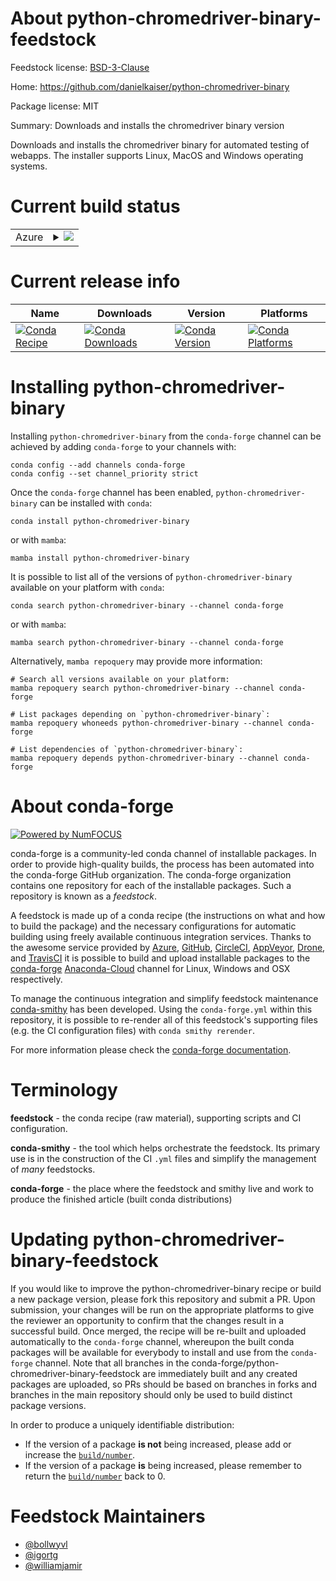 About python-chromedriver-binary-feedstock
==========================================

Feedstock license: [BSD-3-Clause](https://github.com/conda-forge/python-chromedriver-binary-feedstock/blob/main/LICENSE.txt)

Home: https://github.com/danielkaiser/python-chromedriver-binary

Package license: MIT

Summary: Downloads and installs the chromedriver binary version

Downloads and installs the chromedriver binary for automated
testing of webapps. The installer supports Linux, MacOS and Windows
operating systems.


Current build status
====================


<table>
    
  <tr>
    <td>Azure</td>
    <td>
      <details>
        <summary>
          <a href="https://dev.azure.com/conda-forge/feedstock-builds/_build/latest?definitionId=5711&branchName=main">
            <img src="https://dev.azure.com/conda-forge/feedstock-builds/_apis/build/status/python-chromedriver-binary-feedstock?branchName=main">
          </a>
        </summary>
        <table>
          <thead><tr><th>Variant</th><th>Status</th></tr></thead>
          <tbody><tr>
              <td>linux_64_python3.10.____cpython</td>
              <td>
                <a href="https://dev.azure.com/conda-forge/feedstock-builds/_build/latest?definitionId=5711&branchName=main">
                  <img src="https://dev.azure.com/conda-forge/feedstock-builds/_apis/build/status/python-chromedriver-binary-feedstock?branchName=main&jobName=linux&configuration=linux%20linux_64_python3.10.____cpython" alt="variant">
                </a>
              </td>
            </tr><tr>
              <td>linux_64_python3.11.____cpython</td>
              <td>
                <a href="https://dev.azure.com/conda-forge/feedstock-builds/_build/latest?definitionId=5711&branchName=main">
                  <img src="https://dev.azure.com/conda-forge/feedstock-builds/_apis/build/status/python-chromedriver-binary-feedstock?branchName=main&jobName=linux&configuration=linux%20linux_64_python3.11.____cpython" alt="variant">
                </a>
              </td>
            </tr><tr>
              <td>linux_64_python3.12.____cpython</td>
              <td>
                <a href="https://dev.azure.com/conda-forge/feedstock-builds/_build/latest?definitionId=5711&branchName=main">
                  <img src="https://dev.azure.com/conda-forge/feedstock-builds/_apis/build/status/python-chromedriver-binary-feedstock?branchName=main&jobName=linux&configuration=linux%20linux_64_python3.12.____cpython" alt="variant">
                </a>
              </td>
            </tr><tr>
              <td>linux_64_python3.8.____cpython</td>
              <td>
                <a href="https://dev.azure.com/conda-forge/feedstock-builds/_build/latest?definitionId=5711&branchName=main">
                  <img src="https://dev.azure.com/conda-forge/feedstock-builds/_apis/build/status/python-chromedriver-binary-feedstock?branchName=main&jobName=linux&configuration=linux%20linux_64_python3.8.____cpython" alt="variant">
                </a>
              </td>
            </tr><tr>
              <td>linux_64_python3.9.____73_pypy</td>
              <td>
                <a href="https://dev.azure.com/conda-forge/feedstock-builds/_build/latest?definitionId=5711&branchName=main">
                  <img src="https://dev.azure.com/conda-forge/feedstock-builds/_apis/build/status/python-chromedriver-binary-feedstock?branchName=main&jobName=linux&configuration=linux%20linux_64_python3.9.____73_pypy" alt="variant">
                </a>
              </td>
            </tr><tr>
              <td>linux_64_python3.9.____cpython</td>
              <td>
                <a href="https://dev.azure.com/conda-forge/feedstock-builds/_build/latest?definitionId=5711&branchName=main">
                  <img src="https://dev.azure.com/conda-forge/feedstock-builds/_apis/build/status/python-chromedriver-binary-feedstock?branchName=main&jobName=linux&configuration=linux%20linux_64_python3.9.____cpython" alt="variant">
                </a>
              </td>
            </tr><tr>
              <td>osx_64_python3.10.____cpython</td>
              <td>
                <a href="https://dev.azure.com/conda-forge/feedstock-builds/_build/latest?definitionId=5711&branchName=main">
                  <img src="https://dev.azure.com/conda-forge/feedstock-builds/_apis/build/status/python-chromedriver-binary-feedstock?branchName=main&jobName=osx&configuration=osx%20osx_64_python3.10.____cpython" alt="variant">
                </a>
              </td>
            </tr><tr>
              <td>osx_64_python3.11.____cpython</td>
              <td>
                <a href="https://dev.azure.com/conda-forge/feedstock-builds/_build/latest?definitionId=5711&branchName=main">
                  <img src="https://dev.azure.com/conda-forge/feedstock-builds/_apis/build/status/python-chromedriver-binary-feedstock?branchName=main&jobName=osx&configuration=osx%20osx_64_python3.11.____cpython" alt="variant">
                </a>
              </td>
            </tr><tr>
              <td>osx_64_python3.12.____cpython</td>
              <td>
                <a href="https://dev.azure.com/conda-forge/feedstock-builds/_build/latest?definitionId=5711&branchName=main">
                  <img src="https://dev.azure.com/conda-forge/feedstock-builds/_apis/build/status/python-chromedriver-binary-feedstock?branchName=main&jobName=osx&configuration=osx%20osx_64_python3.12.____cpython" alt="variant">
                </a>
              </td>
            </tr><tr>
              <td>osx_64_python3.8.____cpython</td>
              <td>
                <a href="https://dev.azure.com/conda-forge/feedstock-builds/_build/latest?definitionId=5711&branchName=main">
                  <img src="https://dev.azure.com/conda-forge/feedstock-builds/_apis/build/status/python-chromedriver-binary-feedstock?branchName=main&jobName=osx&configuration=osx%20osx_64_python3.8.____cpython" alt="variant">
                </a>
              </td>
            </tr><tr>
              <td>osx_64_python3.9.____73_pypy</td>
              <td>
                <a href="https://dev.azure.com/conda-forge/feedstock-builds/_build/latest?definitionId=5711&branchName=main">
                  <img src="https://dev.azure.com/conda-forge/feedstock-builds/_apis/build/status/python-chromedriver-binary-feedstock?branchName=main&jobName=osx&configuration=osx%20osx_64_python3.9.____73_pypy" alt="variant">
                </a>
              </td>
            </tr><tr>
              <td>osx_64_python3.9.____cpython</td>
              <td>
                <a href="https://dev.azure.com/conda-forge/feedstock-builds/_build/latest?definitionId=5711&branchName=main">
                  <img src="https://dev.azure.com/conda-forge/feedstock-builds/_apis/build/status/python-chromedriver-binary-feedstock?branchName=main&jobName=osx&configuration=osx%20osx_64_python3.9.____cpython" alt="variant">
                </a>
              </td>
            </tr><tr>
              <td>win_64_python3.10.____cpython</td>
              <td>
                <a href="https://dev.azure.com/conda-forge/feedstock-builds/_build/latest?definitionId=5711&branchName=main">
                  <img src="https://dev.azure.com/conda-forge/feedstock-builds/_apis/build/status/python-chromedriver-binary-feedstock?branchName=main&jobName=win&configuration=win%20win_64_python3.10.____cpython" alt="variant">
                </a>
              </td>
            </tr><tr>
              <td>win_64_python3.11.____cpython</td>
              <td>
                <a href="https://dev.azure.com/conda-forge/feedstock-builds/_build/latest?definitionId=5711&branchName=main">
                  <img src="https://dev.azure.com/conda-forge/feedstock-builds/_apis/build/status/python-chromedriver-binary-feedstock?branchName=main&jobName=win&configuration=win%20win_64_python3.11.____cpython" alt="variant">
                </a>
              </td>
            </tr><tr>
              <td>win_64_python3.12.____cpython</td>
              <td>
                <a href="https://dev.azure.com/conda-forge/feedstock-builds/_build/latest?definitionId=5711&branchName=main">
                  <img src="https://dev.azure.com/conda-forge/feedstock-builds/_apis/build/status/python-chromedriver-binary-feedstock?branchName=main&jobName=win&configuration=win%20win_64_python3.12.____cpython" alt="variant">
                </a>
              </td>
            </tr><tr>
              <td>win_64_python3.8.____cpython</td>
              <td>
                <a href="https://dev.azure.com/conda-forge/feedstock-builds/_build/latest?definitionId=5711&branchName=main">
                  <img src="https://dev.azure.com/conda-forge/feedstock-builds/_apis/build/status/python-chromedriver-binary-feedstock?branchName=main&jobName=win&configuration=win%20win_64_python3.8.____cpython" alt="variant">
                </a>
              </td>
            </tr><tr>
              <td>win_64_python3.9.____73_pypy</td>
              <td>
                <a href="https://dev.azure.com/conda-forge/feedstock-builds/_build/latest?definitionId=5711&branchName=main">
                  <img src="https://dev.azure.com/conda-forge/feedstock-builds/_apis/build/status/python-chromedriver-binary-feedstock?branchName=main&jobName=win&configuration=win%20win_64_python3.9.____73_pypy" alt="variant">
                </a>
              </td>
            </tr><tr>
              <td>win_64_python3.9.____cpython</td>
              <td>
                <a href="https://dev.azure.com/conda-forge/feedstock-builds/_build/latest?definitionId=5711&branchName=main">
                  <img src="https://dev.azure.com/conda-forge/feedstock-builds/_apis/build/status/python-chromedriver-binary-feedstock?branchName=main&jobName=win&configuration=win%20win_64_python3.9.____cpython" alt="variant">
                </a>
              </td>
            </tr>
          </tbody>
        </table>
      </details>
    </td>
  </tr>
</table>

Current release info
====================

| Name | Downloads | Version | Platforms |
| --- | --- | --- | --- |
| [![Conda Recipe](https://img.shields.io/badge/recipe-python--chromedriver--binary-green.svg)](https://anaconda.org/conda-forge/python-chromedriver-binary) | [![Conda Downloads](https://img.shields.io/conda/dn/conda-forge/python-chromedriver-binary.svg)](https://anaconda.org/conda-forge/python-chromedriver-binary) | [![Conda Version](https://img.shields.io/conda/vn/conda-forge/python-chromedriver-binary.svg)](https://anaconda.org/conda-forge/python-chromedriver-binary) | [![Conda Platforms](https://img.shields.io/conda/pn/conda-forge/python-chromedriver-binary.svg)](https://anaconda.org/conda-forge/python-chromedriver-binary) |

Installing python-chromedriver-binary
=====================================

Installing `python-chromedriver-binary` from the `conda-forge` channel can be achieved by adding `conda-forge` to your channels with:

```
conda config --add channels conda-forge
conda config --set channel_priority strict
```

Once the `conda-forge` channel has been enabled, `python-chromedriver-binary` can be installed with `conda`:

```
conda install python-chromedriver-binary
```

or with `mamba`:

```
mamba install python-chromedriver-binary
```

It is possible to list all of the versions of `python-chromedriver-binary` available on your platform with `conda`:

```
conda search python-chromedriver-binary --channel conda-forge
```

or with `mamba`:

```
mamba search python-chromedriver-binary --channel conda-forge
```

Alternatively, `mamba repoquery` may provide more information:

```
# Search all versions available on your platform:
mamba repoquery search python-chromedriver-binary --channel conda-forge

# List packages depending on `python-chromedriver-binary`:
mamba repoquery whoneeds python-chromedriver-binary --channel conda-forge

# List dependencies of `python-chromedriver-binary`:
mamba repoquery depends python-chromedriver-binary --channel conda-forge
```


About conda-forge
=================

[![Powered by
NumFOCUS](https://img.shields.io/badge/powered%20by-NumFOCUS-orange.svg?style=flat&colorA=E1523D&colorB=007D8A)](https://numfocus.org)

conda-forge is a community-led conda channel of installable packages.
In order to provide high-quality builds, the process has been automated into the
conda-forge GitHub organization. The conda-forge organization contains one repository
for each of the installable packages. Such a repository is known as a *feedstock*.

A feedstock is made up of a conda recipe (the instructions on what and how to build
the package) and the necessary configurations for automatic building using freely
available continuous integration services. Thanks to the awesome service provided by
[Azure](https://azure.microsoft.com/en-us/services/devops/), [GitHub](https://github.com/),
[CircleCI](https://circleci.com/), [AppVeyor](https://www.appveyor.com/),
[Drone](https://cloud.drone.io/welcome), and [TravisCI](https://travis-ci.com/)
it is possible to build and upload installable packages to the
[conda-forge](https://anaconda.org/conda-forge) [Anaconda-Cloud](https://anaconda.org/)
channel for Linux, Windows and OSX respectively.

To manage the continuous integration and simplify feedstock maintenance
[conda-smithy](https://github.com/conda-forge/conda-smithy) has been developed.
Using the ``conda-forge.yml`` within this repository, it is possible to re-render all of
this feedstock's supporting files (e.g. the CI configuration files) with ``conda smithy rerender``.

For more information please check the [conda-forge documentation](https://conda-forge.org/docs/).

Terminology
===========

**feedstock** - the conda recipe (raw material), supporting scripts and CI configuration.

**conda-smithy** - the tool which helps orchestrate the feedstock.
                   Its primary use is in the construction of the CI ``.yml`` files
                   and simplify the management of *many* feedstocks.

**conda-forge** - the place where the feedstock and smithy live and work to
                  produce the finished article (built conda distributions)


Updating python-chromedriver-binary-feedstock
=============================================

If you would like to improve the python-chromedriver-binary recipe or build a new
package version, please fork this repository and submit a PR. Upon submission,
your changes will be run on the appropriate platforms to give the reviewer an
opportunity to confirm that the changes result in a successful build. Once
merged, the recipe will be re-built and uploaded automatically to the
`conda-forge` channel, whereupon the built conda packages will be available for
everybody to install and use from the `conda-forge` channel.
Note that all branches in the conda-forge/python-chromedriver-binary-feedstock are
immediately built and any created packages are uploaded, so PRs should be based
on branches in forks and branches in the main repository should only be used to
build distinct package versions.

In order to produce a uniquely identifiable distribution:
 * If the version of a package **is not** being increased, please add or increase
   the [``build/number``](https://docs.conda.io/projects/conda-build/en/latest/resources/define-metadata.html#build-number-and-string).
 * If the version of a package **is** being increased, please remember to return
   the [``build/number``](https://docs.conda.io/projects/conda-build/en/latest/resources/define-metadata.html#build-number-and-string)
   back to 0.

Feedstock Maintainers
=====================

* [@bollwyvl](https://github.com/bollwyvl/)
* [@igortg](https://github.com/igortg/)
* [@williamjamir](https://github.com/williamjamir/)

